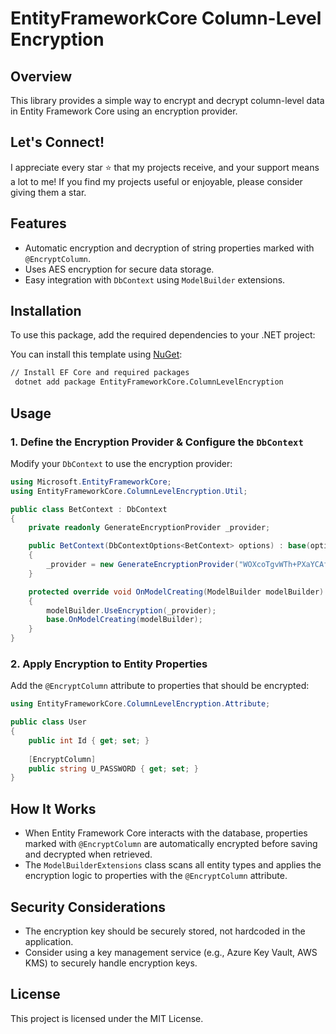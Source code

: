 # EntityFrameworkCore Column-Level Encryption

## Overview
This library provides a simple way to encrypt and decrypt column-level data in Entity Framework Core using an encryption provider.

## Let's Connect!
I appreciate every star ⭐ that my projects receive, and your support means a lot to me! If you find my projects useful or enjoyable, please consider giving them a star.


## Features
- Automatic encryption and decryption of string properties marked with `@EncryptColumn`.
- Uses AES encryption for secure data storage.
- Easy integration with `DbContext` using `ModelBuilder` extensions.

## Installation
To use this package, add the required dependencies to your .NET project:

You can install this template using [NuGet](https://www.nuget.org/packages/https://www.nuget.org/packages/EntityFrameworkCore.ColumnLevelEncryption):

```sh
// Install EF Core and required packages
 dotnet add package EntityFrameworkCore.ColumnLevelEncryption
```

## Usage

### 1. Define the Encryption Provider & Configure the `DbContext`

Modify your `DbContext` to use the encryption provider:

```csharp
using Microsoft.EntityFrameworkCore;
using EntityFrameworkCore.ColumnLevelEncryption.Util;

public class BetContext : DbContext
{
    private readonly GenerateEncryptionProvider _provider;

    public BetContext(DbContextOptions<BetContext> options) : base(options)
    {
        _provider = new GenerateEncryptionProvider("WOXcoTgvWTh+PXaYCAfiEQ==");
    }

    protected override void OnModelCreating(ModelBuilder modelBuilder)
    {
        modelBuilder.UseEncryption(_provider);
        base.OnModelCreating(modelBuilder);
    }
}
```

### 2. Apply Encryption to Entity Properties

Add the `@EncryptColumn` attribute to properties that should be encrypted:

```csharp
using EntityFrameworkCore.ColumnLevelEncryption.Attribute;

public class User
{
    public int Id { get; set; }
    
    [EncryptColumn]
    public string U_PASSWORD { get; set; }
}
```



## How It Works
- When Entity Framework Core interacts with the database, properties marked with `@EncryptColumn` are automatically encrypted before saving and decrypted when retrieved.
- The `ModelBuilderExtensions` class scans all entity types and applies the encryption logic to properties with the `@EncryptColumn` attribute.

## Security Considerations
- The encryption key should be securely stored, not hardcoded in the application.
- Consider using a key management service (e.g., Azure Key Vault, AWS KMS) to securely handle encryption keys.

## License
This project is licensed under the MIT License.

